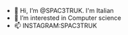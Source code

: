 - 👋 Hi, I’m @SPAC3TRUK. I'm Italian 
- 👀 I’m interested in Computer science
- 📫 INSTAGRAM:SPAC3TRUK

<!---
SPAC3TRUK/SPAC3TRUK is a ✨ special ✨ repository because its `README.md` (this file) appears on your GitHub profile.
You can click the Preview link to take a look at your changes.
--->
